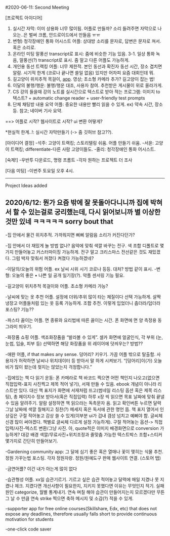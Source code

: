#2020-06-11: Second Meeting

[프로젝트 아이디어]
1. 실시간 자막: 이미 상용화 너무 많이됨. 어플로 만들까? 소리 들려주면 자막으로 나오는..은 벌써 크롬, 안드로이드에서 만들음 ㅠㅠ 
2. 변형) 청각장애인 통화 어시스트 어플: 상대방 소리를 문자로, 답변은 문자로 쳐서. 혹은 소리로.
3. 온라인 미팅 말풍선 transcript로 표시: 줌에 비슷한 기능 있음. 
3-1. 일상 통화 녹음, 말풍선(?) transcript로 표시. 줌 말고 다른 어플도 가능하게.
4. 개인용 동선 트랙킹 어플: 너무 제한적. 본인 동선과 확진자 동선 시간, 장소 겹치면 알람. 시기적 한계 (코로나 끝나면 쓸일 없음) 있지만 어차피 요즘 대회인데 뭐.
5. 길고양이 위치추적 목걸이, [app](https://www.buskerscat.com/best-cat-tracker-uk). 영상; 초소형 카메라 추가? 길고양이 잡는 법! 
6. 이달의 불행/행운: 불행/행운 대조, 사용자 참여. 추천받은 게시물이 위로 올라가게.
7. CS 강의 들을때 강의 노트를 실시간으로 텍스트로 받아 적는 프로그램: 이미지 to 텍스트? + automatic change reader + user-friendly test prompts
8. 단체 채팅방 내용 요약 어플: 중요한 내용만 빨리 읽을 수 있게. ex) 약속 시간, 장소 등. 참고; 네이버 기사 요약.

==> 어플로 시작? 웹사이트로 시작? ui 변환 어떻게? 

*현실적 한계..!: 실시간 자막만들기 (-> 줌 깃허브 참고??).

[아이디어 결정]
-석주: 고양이 트랙킹; 스토리텔링 쉬움. 어플 만들기 쉬움.
-서윤: 고양이 트랙킹; differentiate-다른 사람 고양이들도. 
-줄리: 청각장애인 통화 어시스트.


[숙제!]
-우반투 다운로드, 명령 프롬트
-각자 원하는 프로젝트 더 조사

[다음 미팅]
-이번주 토요일 오후 4시.

-----------------------------------------------------------------------------------------------------------------------------
 
Project Ideas added

2020/6/12: 뭔가 요즘 밖에 잘 못돌아다니니까 집에 박혀서 할 수 있는걸로 궁리했는데, 다시 읽어보니까 별 이상한 것만 있네 ㅋㅋㅋㅋㅋ sorry bout that
----------------------------------------------------------------------------------------------------------------------
-집 안에서 물건 위치추적. 가까워지면 삐삐 알람음 소리가 커진다던가?

-집 안에서 더 재밌게 놀 방법 없나? 음악에 맞춰 색깔 바꾸는 전구. 색 조합 디폴트로 몇가지 만들어놓고 커스터마이징 가능하게. 전구 말고 크리스마스 전선같은 것도 재밌겠다. 그럼 박자 맞춰서 꺼졌다 켜졌다 가능하겠네?

-이달의/오늘의 위험 어플. ex 날씨 시위 시기 코로나 등등. 대처? 방법 같이 표시. 
-변형: 오늘의 좋은 • 나쁜 일 공개 일기장(?). 악플 센서링 기능 필요. 

-길고양이 위치추적 목걸이와 어플. 초소형 카메라 가능?

-날씨에 맞는 옷 추천 어플. 설정에 더위/추위 많이 타는 체질이다 선택 가능하게. 살짝 냉장고 어플들처럼 있는 옷 등록 가능하게. 조합 추천. 이렇게 입었더니 춥더라/덥더라 포스팅? 기능??

-파스타 끓이는 어플. 면 종류와 요리법에 따른 끓이는 시간. 폰 화면에 면 양 측정용 동그라미 띄우기. 

-화장품 쇼핑 어플. 색조화장품을 “발라볼 수 있게”. 셀카 화면에 얼굴인식, 각 부위 (눈, 눈썹, 입술, 피부 등) 선택하면 해당 화장품을 위 레이어에 덧씌우는? 방법??

-애완 어플, if that makes any sense. 덩어리? 키우기. 가끔 어플 밖으로 탈출함. 사용자가 허락하면 날씨나 위치데이터 등 받아서 말 하게 시켜보기. “[덩어리]이(가) 오늘 비가 많이 왔는데 젖지는 않았는지 걱정합니다.”

-집에있는 책 다 읽기 운동: 폰 카메라로 책 바코드 찍으면 어떤 책인지 나오고(없으면 직접입력-표지 사진찍고 제목 적어 넣기), 서재 만들 수 있음. ebook 개념이 아니라 리스트만 있다. 대신 책 표지가 화면에 서재처럼 뜨고(썸네일 리스팅 옵션 혹은 제목 리스팅), 총 페이지수 정보 받아서(혹은 직접입력) 하루 x장 씩 읽으면 목표 날짜에 맞춰 끝낼 수 있음 알려주기. 알람 설정하면 책 읽으라는 독촉문자 옴. 읽고 확인버튼 누르면 달력 그날 날짜에 색깔 칠해지고 칭찬(?) 메세지 혹은 독서에 관한 명언 뜸. 책 표지 열어서 인상깊은 구절 적어놓고 감상 쓸 수 있게(이부분 ui가 겁내 갬성 넘치고 예뻐야 함. 글씨체 신경 많이 써야겠다. 책별로 글씨체 다르게 설정 가능하게). 구절 적어놓는 옵션-> 직접입력/사진-텍스트 변환/그냥 사진. 아, quote적은 이미지 배경화면으로 conversion 가능하게? 대강 배경 색깔/무료사진+위치조정과 줄맞춤 가능한 텍스트박스 조합+스티커 몇가지로 간단히 만들어보기. 

-Gardening community app: 그 달에 심기 좋은 혹은 열매나 꽃이 맺히는 식물 추천. 정원 가꾸는법 포스팅. 각자 정원자랑. 정원/원예도구 판매 웹사이트 연결. (스토어 탭)

-금연어플? 이건 내가 아는게 많이 없다

-습관형성 어플. xx일 습관기르기. 기르고 싶은 습관 적어놓고 달력에 매일 지켰나 못 지켰나 체크. 지켰다면 개선사항이 필요한지, 지키지 못했다면 이유는 무엇인지 적기. 실패 원인 categorize, 월별 통계내기. 연속 며칠 해야 습관이 만들어지는지 모르겠다만 무튼 그 날 수 만큼 연속 strike 찍으면 축하 메시지 및 소감(?) 적을 수 있게.

-supporter app for free online courses(Skillshare, Edx, etc) that does not expose any deadlines, therefore usually falls short to provide continuous motivation for students

-one-click code saver

